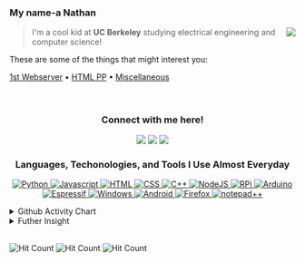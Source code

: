 <!--
  Underscore(_): italics
  Right-Bracket(>): Left-handed text
  Triple Hash Tag(###): Title

 -->

### My name-a Nathan <img src="https://cultofthepartyparrot.com/guests/hd/partyblobcat.gif" height="16px"/>

<img src="https://github-readme-stats.vercel.app/api?username=gnaten&show_icons=true&hide_border=true" align="right"/>

> I'm a cool kid at **UC Berkeley** studying electrical engineering and computer science!

These are some of the things that might interest you:

[1st Webserver](https://github.com/Gnaten/webserver) • [HTML PP](https://github.com/Gnaten/HTML/blob/master/Minimalistic%20Penis/pp-2.html) • [Miscellaneous](https://github.com/Gnaten/maybechouette)
<br>
<br>
<br>

<h3 align="center">
    Connect with me here!
</h3>

<p align="center">
    <a href="https://gnaten.xyz" target="_blank"><img src="https://img.icons8.com/material-outlined/50/f1c40f/resume-website.png"/></a>
    <a href="https://twitter.com/GnatenAI" target="_blank"><img src="https://img.icons8.com/material-outlined/50/3498db/twitter.png"/></a>
    <a href="https://patreon.com/gnaten" target="_blank"><img src="https://img.icons8.com/material/50/e74c3c/patreon.png"/></a>
</p>

<h3 align="center">
Languages, Techonologies, and Tools I Use Almost Everyday
</h3>

<!-- Rearrange Badges; Continue to Improvise and Innovate -->
<p align="center">
<a href="http://localhost:6969>
  <img src="https://img.shields.io/badge/-Git-292d3e?style=for-the-badge&amp;logo=Git" alt="Git">
  <img src="https://img.shields.io/badge/-Python-292d3e?style=for-the-badge&amp;logo=Python" alt="Python">
  <img src="https://img.shields.io/badge/-Javascript-292d3e?style=for-the-badge&amp;logo=Javascript" alt="Javascript">
  <img src="https://img.shields.io/badge/-HTML-292d3e?style=for-the-badge&amp;logo=HTML5" alt="HTML">
  <img src="https://img.shields.io/badge/-CSS-292d3e?style=for-the-badge&amp;logo=CSS3" alt="CSS">
  <img src="https://img.shields.io/badge/-C++-292d3e?style=for-the-badge&amp;logo=C%2B%2B" alt="C++">
  <img src="https://img.shields.io/badge/-NodeJS-292d3e?style=for-the-badge&amp;logo=node.js" alt="NodeJS">
  <img src="https://img.shields.io/badge/-Raspberry%20Pi-292d3e?style=for-the-badge&amp;logo=Raspberry-Pi" alt="RPi">
  <img src="https://img.shields.io/badge/-Arduino-292d3e?style=for-the-badge&amp;logo=Arduino" alt="Arduino">
  <img src="https://img.shields.io/badge/-Espressif-292d3e?style=for-the-badge&amp;logo=Espressif" alt="Espressif">
  <img src="https://img.shields.io/badge/-Windows-292d3e?style=for-the-badge&amp;logo=Windows" alt="Windows">
  <img src="https://img.shields.io/badge/-Android-292d3e?style=for-the-badge&amp;logo=Android" alt="Android">
  <img src="https://img.shields.io/badge/-FireFox-292d3e?style=for-the-badge&amp;logo=firefox%20browser" alt="Firefox">
  <a href="bigassmessage.com/b78a5"><img src="https://img.shields.io/badge/-Notepad++-292d3e?style=for-the-badge&amp;logo=notepad%2B%2B" alt="notepad++"></a>
  </a>
</p>

<details>
  <summary>Github Activity Chart</summary>
  <image align="center" src="https://activity-graph.herokuapp.com/graph?username=gnaten&bg_color=292d3e&color=a6accd&line=c692e8&point=88ddff&area=true" alt="Gnaten's Github Activity Chart" />
</details>
<details>
  <summary>Futher Insight</summary>
  <br>
  <p><img src="https://img.shields.io/badge/-Dogecoin-292d3e?style=for-the-badge&amp;logo=Dogecoin" alt="Dogecoin"> Best Coin</p>
</details>
<br>

<!-- Various hit counter services (will be replaced when dwyl's service works again): -->

![Hit Count](http://hits.dwyl.com/gnaten/gnaten.svg) ![Hit Count](https://hits.seeyoufarm.com/api/count/incr/badge.svg?url=https%3A%2F%2Fgithub.com%2Fgnaten%2Fgnaten) ![Hit Count](https://visitor-badge.laobi.icu/badge?page_id=gnaten.gnaten)
